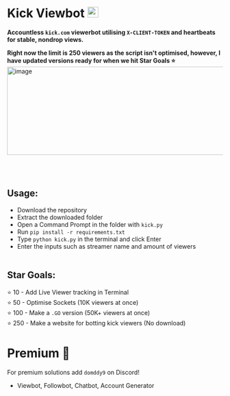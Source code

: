 # Kick Viewbot <img height=25 src="https://github.com/user-attachments/assets/c9728859-2739-4978-8262-6ef455ee0ddc">



**Accountless `kick.com` viewerbot utilising `X-CLIENT-TOKEN` and heartbeats for stable, nondrop views. <br>**

**Right now the limit is 250 viewers as the script isn't optimised, however, I have updated versions ready for when we hit Star Goals ⭐**
<img width="1159" height="206" alt="image" src="https://github.com/user-attachments/assets/ac6c0167-cecd-4702-be9f-7fa45aeafaa6" />

<br><br>

## Usage:
* Download the repository 
* Extract the downloaded folder
* Open a Command Prompt in the folder with `kick.py`
* Run `pip install -r requirements.txt`
* Type `python kick.py` in the terminal and click Enter
* Enter the inputs such as streamer name and amount of viewers
<br><br>
## **Star Goals:**
⭐ 10 - Add Live Viewer tracking in Terminal<br>
⭐ 50 - Optimise Sockets (10K viewers at once)<br>
⭐ 100 - Make a `.GO` version (50K+ viewers at once)<br>
⭐ 250 - Make a website for botting kick viewers (No download)


# Premium 💎
For premium solutions add `domddy9` on Discord!
* Viewbot, Followbot, Chatbot, Account Generator
